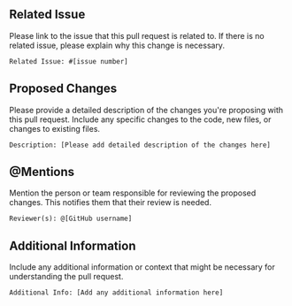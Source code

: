 ## Related Issue
Please link to the issue that this pull request is related to. If there is no related issue, please explain why this change is necessary.

`Related Issue: #[issue number]`

## Proposed Changes
Please provide a detailed description of the changes you're proposing with this pull request. Include any specific changes to the code, new files, or changes to existing files.

`Description: [Please add detailed description of the changes here]`

## @Mentions
Mention the person or team responsible for reviewing the proposed changes. This notifies them that their review is needed.

`Reviewer(s): @[GitHub username]`

## Additional Information
Include any additional information or context that might be necessary for understanding the pull request.

`Additional Info: [Add any additional information here]`
